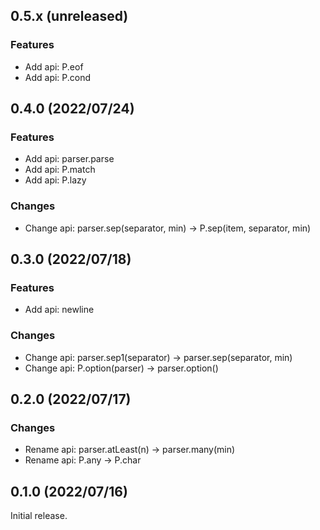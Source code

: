<!--
## 0.x.x (unreleased)

### Features

### Improvements

### Changes

### Bugfixes

-->

## 0.5.x (unreleased)

### Features
- Add api: P.eof
- Add api: P.cond

## 0.4.0 (2022/07/24)

### Features
- Add api: parser.parse
- Add api: P.match
- Add api: P.lazy

### Changes
- Change api: parser.sep(separator, min) -> P.sep(item, separator, min)

## 0.3.0 (2022/07/18)

### Features
- Add api: newline

### Changes
- Change api: parser.sep1(separator) -> parser.sep(separator, min)
- Change api: P.option(parser) -> parser.option()

## 0.2.0 (2022/07/17)

### Changes
- Rename api: parser.atLeast(n) -> parser.many(min)
- Rename api: P.any -> P.char

## 0.1.0 (2022/07/16)

Initial release.
